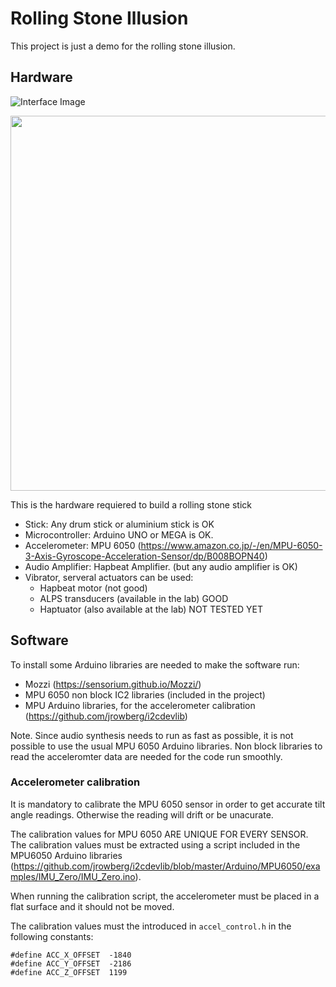 # Rolling Stone Illusion
This project is just a demo for the rolling stone illusion. 

## Hardware
![Interface Image](pics/stick1.png)

<img src="pics/stick2.png" width="600" >

This is the hardware requiered to build a rolling stone stick
- Stick: Any drum stick or aluminium stick is OK
- Microcontroller: Arduino UNO or MEGA is OK. 
- Accelerometer: MPU 6050 (https://www.amazon.co.jp/-/en/MPU-6050-3-Axis-Gyroscope-Acceleration-Sensor/dp/B008BOPN40)
- Audio Amplifier: Hapbeat Amplifier. (but any audio amplifier is OK) 
- Vibrator, serveral actuators can be used:
    - Hapbeat motor (not good)
    - ALPS transducers (available in the lab) GOOD
    - Haptuator (also available at the lab) NOT TESTED YET

## Software
To install some Arduino libraries are needed to make the software run: 
- Mozzi (https://sensorium.github.io/Mozzi/)
- MPU 6050 non block IC2 libraries (included in the project)
- MPU Arduino libraries, for the accelerometer calibration (https://github.com/jrowberg/i2cdevlib)

Note. Since audio synthesis needs to run as fast as possible, it is not possible to use the usual MPU 6050 Arduino libraries. Non block libraries to read the acceleromter data are needed for the code run smoothly. 

### Accelerometer calibration 
It is mandatory to calibrate the MPU 6050 sensor in order to get accurate tilt angle readings. Otherwise the reading will drift or be unacurate. 

The calibration values for MPU 6050 ARE UNIQUE FOR EVERY SENSOR. The calibration values must be extracted using a script included in the MPU6050 Arduino libraries (https://github.com/jrowberg/i2cdevlib/blob/master/Arduino/MPU6050/examples/IMU_Zero/IMU_Zero.ino).

When running the calibration script, the accelerometer must be placed in a flat surface and it should not be moved. 

The calibration values must the introduced in `accel_control.h` in the following constants:
````
#define ACC_X_OFFSET  -1840
#define ACC_Y_OFFSET  -2186
#define ACC_Z_OFFSET  1199
````

